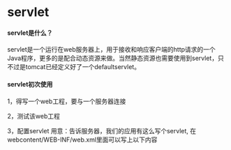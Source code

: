 # servlet

#### servlet是什么？

servlet是一个运行在web服务器上，用于接收和响应客户端的http请求的一个Java程序，更多的是配合动态资源来做。当然静态资源也需要使用到servlet，只不过是tomcat已经定义好了一个defaultservlet。

#### servlet初次使用

1，得写一个web工程，要与一个服务器连接

2，测试该web工程

3，配置servlet     	用意：告诉服务器，我们的应用有这么写个servlet, 在webcontent/WEB-INF/web.xml里面可以写上以下内容

<!-- 向tomcat报告，我这个应用里面有这个servlet，名字叫做helloservlet，具体的路径是“包名+类名”

<servlet>	

​		<servlet-name>helloservlet</servlet>

​		<servlet-class>包名+类名</servlet-class>

</servlet>

<servlet-mapping>

​		<servlet-name>helloservlet</servlet-name> //servlet的映射，servletname: 

​		<url-pattern>/a</url-pattern>   //在地址栏上的path一定要以/打头

</servlet-mapping>



```java
<servlet>
    <servlet-name>helloservlet</servlet-name>
    <servlet-class>com.songjinzhao.servlet.helloservlet</servlet-class>
</servlet>
<servlet-mapping>
    <servlet-name>helloservlet</servlet-name>
    <url-pattern>/a</url-pattern>
</servlet-mapping>
```

4，在地址栏上输入http://localhost:8080/项目名称 

#### servlet执行过程：

1，找到tomcat应用

2，找到项目

3，找到web.xml文件，然后在里面找到url-pattern,有没有哪一个pattern的内容是/a。

4，找到servlet-mapping元素中的那个servlet-name

5，在servlet元素里面找到servlet-name与步骤4相同的servlet-name,找到对应的servlet-class,然后开始创建该类的实例，

6，继而执行servlet中的service方法。

#### servlet通用写法：

​			servlet（接口）

​				|

​			Gerneralservlet

​				|

​			HttpServlet(用于处理http技术)

1，继承了HttpServlet类后，要写两个实现函数，doget 和dopost

#### servlet的生命周期：



**1.加载和实例化**

　　Servlet容器负责加载和实例化Servlet。当Servlet容器启动时，或者在容器检测到需要这个Servlet来响应第一个请求时，创建Servlet实例。当Servlet容器

启动后，它必须要知道所需的Servlet类在什么位置，Servlet容器可以从本地文件系统、远程文件系统或者其他的网络服务中通过类加载器加载Servlet类，

成功加载后，容器创建Servlet的实例。因为容器是通过Java的反射API来创建Servlet实例，调用的是Servlet的默认构造方法（即不带参数的构造方法），所

以我们在编写Servlet类的时候，不应该提供带参数的构造方法。





从创建到销毁的一段时间。

1，init方法：在创建该servlet实例的时候，执行该方法。一个实例只会初始化一次， init方法只会执行一次，默认情况下是：初次访问servlet，才会创建实例。。。

2，service方法：只要客户端有请求，那么就对这个方法进行执行，可以多次执行

3， destroy方法： 销毁的时候，就会执行该方法	

​	（1）该项目从tomcat的里面移除 	（2）正常关闭服务器

#### 让servlet创建实例的时间提前：

1，默认的时候，只有在初次访问servlet的时候，才会执行init方法，有时会做一些耗时的逻辑

2，有时候会在初始化的时候，逗留太久时间，有办法可以让init方法提前一点。

3，在web.xml配置servlet的时候用<load-on-startup>3</load-on-startup>来配置servlet的初始化实例对象的时间，一般数字越小，创建时间越早，一般不写负数。

#### ServletConfig:

servlet的配置，通过这个对象，可以获取servlet在配置的时候

1，得到servlet配置对象，专门用于在配置servlet的信息

2，可以得到具体的某一个参数

​		<init-param>name</init-param>

​		<init-param>value</init-param>

3,获取所有的参数名称

​	遍历取出所有的参数名称

#### 为什么要用servletConfig:

1，假如未来我们自己开发的一些应用，使用到了一些技术，或者一些代码，我们不会，但是有人写出来了，他的代码放在自己的servlet里面，

2，刚好这个servlet里面需要一个数字或者叫做变量，但是这个值不能固定了，所以要求用到这个servlet的公司，在注册servlet的时候，必须要在web.xml里面，声明init-params。



#### 总结：

###### http协议

1，使用http抓包看一看http背后的机制细节

2，基本了解请求和相应的数据内容

​		请求行，请求头，请求体

​		响应行，响应头 ，响应体

###### servlet

1，会使用简单的servlet

​		（1），写一个类，实现简单的servlet

​		（2），配置servlet

​		（3），会访问      

2，servlet 的生命周期

​	init 、 service 、destroy

3，servletConfig

获取配置的信息 

